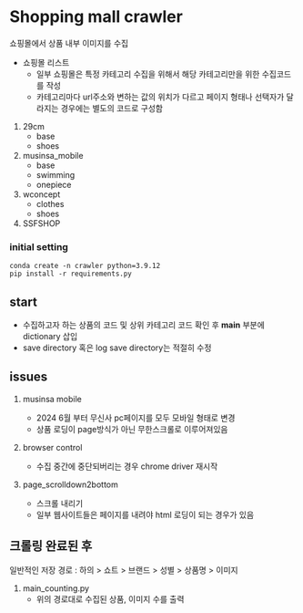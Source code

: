 # Shopping mall crawler

쇼핑몰에서 상품 내부 이미지를 수집

* 쇼핑몰 리스트
    - 일부 쇼핑몰은 특정 카테고리 수집을 위해서 해당 카테고리만을 위한 수집코드를 작성
    - 카테고리마다 url주소와 변하는 값의 위치가 다르고 페이지 형태나 선택자가 달라지는 경우에는 별도의 코드로 구성함

1. 29cm
    - base
    - shoes
2. musinsa_mobile
    - base
    - swimming
    - onepiece
3. wconcept
    - clothes
    - shoes
4. SSFSHOP


### initial setting

```
conda create -n crawler python=3.9.12
pip install -r requirements.py
```


## start
* 수집하고자 하는 상품의 코드 및 상위 카테고리 코드 확인 후 __main__ 부분에 dictionary 삽입
* save directory 혹은 log save directory는 적절히 수정


## issues
1. musinsa mobile
    - 2024 6월 부터 무신사 pc페이지를 모두 모바일 형태로 변경
    - 상품 로딩이 page방식가 아닌 무한스크롤로 이루어져있음

2. browser control
    - 수집 중간에 중단되버리는 경우 chrome driver 재시작 

3. page_scrolldown2bottom
    - 스크롤 내리기
    - 일부 웹사이트들은 페이지를 내려야 html 로딩이 되는 경우가 있음


## 크롤링 완료된 후
일반적인 저장 경로 : 
하의 > 쇼트 > 브랜드 > 성별 > 상품명 > 이미지
1. main_counting.py
    - 위의 경로대로 수집된 상품, 이미지 수를 출력




    

    
